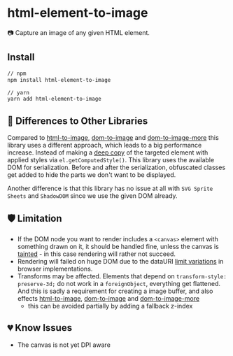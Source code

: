 # html-element-to-image
📷 Capture an image of any given HTML element.

## Install

```sh
// npm
npm install html-element-to-image

// yarn
yarn add html-element-to-image
```

## 🔬 Differences to Other Libraries

Compared to [html-to-image](https://github.com/bubkoo/html-to-image), [dom-to-image](https://github.com/tsayen/dom-to-image) and [dom-to-image-more](https://github.com/1904labs/dom-to-image-more) this library uses a different approach, which leads to a big performance increase. Instead of making a [deep copy](https://en.wikipedia.org/wiki/Object_copying#Deep_copy) of the targeted element with applied styles via `el.getComputedStyle()`. This library uses the available DOM for serialization. Before and after the serialization, obfuscated classes get added to hide the parts we don't want to be displayed.

Another difference is that this library has no issue at all with `SVG Sprite Sheets` and `ShadowDOM` since we use the given DOM already.

<!---
## ⏰ Little Benchmark

| Node count | html-element-to-image | html-to-image | html-element-to-image |
| -------- | :----- | :----- | :-----
| 1 Node   | 0001ms | 0001ms | 0001ms
| 10 Nodes | 0001ms | 0001ms | 0001ms
| 100 Node | 0001ms | 0001ms | 0001ms
-->

## 🛡️ Limitation

- If the DOM node you want to render includes a `<canvas>` element with something drawn on it, it should be handled fine, unless the canvas is [tainted](https://developer.mozilla.org/en-US/docs/Web/HTML/CORS_enabled_image) - in this case rendering will rather not succeed.
- Rendering will failed on huge DOM due to the dataURI [limit variations](https://stackoverflow.com/questions/695151/data-protocol-url-size-limitations/41755526#41755526) in browser implementations.
- Transforms may be affected. Elements that depend on `transform-style: preserve-3d;` do not work in a `foreignObject`, everything get flattened. And this is sadly a requirement for creating a image buffer, and also effects [html-to-image](https://github.com/bubkoo/html-to-image), [dom-to-image](https://github.com/tsayen/dom-to-image) and [dom-to-image-more](https://github.com/1904labs/dom-to-image-more)
  - this can be avoided partially by adding a fallback z-index

## 💔 Know Issues

- The canvas is not yet DPI aware